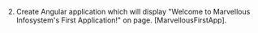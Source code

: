 2. Create Angular application which will display "Welcome to Marvellous Infosystem's First Application!" on page. [MarvellousFirstApp].
